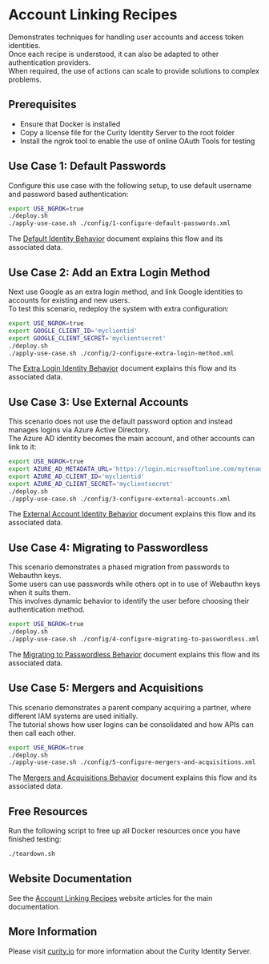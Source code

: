 # Account Linking Recipes

Demonstrates techniques for handling user accounts and access token identities.\
Once each recipe is understood, it can also be adapted to other authentication providers.\
When required, the use of actions can scale to provide solutions to complex problems.

## Prerequisites

- Ensure that Docker is installed
- Copy a license file for the Curity Identity Server to the root folder
- Install the ngrok tool to enable the use of online OAuth Tools for testing

## Use Case 1: Default Passwords

Configure this use case with the following setup, to use default username and password based authentication:

```bash
export USE_NGROK=true
./deploy.sh
./apply-use-case.sh ./config/1-configure-default-passwords.xml
```

The [Default Identity Behavior](doc/1-default-behavior.md) document explains this flow and its associated data.

## Use Case 2: Add an Extra Login Method

Next use Google as an extra login method, and link Google identities to accounts for existing and new users.\
To test this scenario, redeploy the system with extra configuration:

```bash
export USE_NGROK=true
export GOOGLE_CLIENT_ID='myclientid'
export GOOGLE_CLIENT_SECRET='myclientsecret'
./deploy.sh
./apply-use-case.sh ./config/2-configure-extra-login-method.xml
```

The [Extra Login Identity Behavior](doc/2-extra-login-behavior.md) document explains this flow and its associated data.

## Use Case 3: Use External Accounts

This scenario does not use the default password option and instead manages logins via Azure Active Directory.\
The Azure AD identity becomes the main account, and other accounts can link to it:

```bash
export USE_NGROK=true
export AZURE_AD_METADATA_URL='https://login.microsoftonline.com/mytenantid/v2.0/.well-known/openid-configuration'
export AZURE_AD_CLIENT_ID='myclientid'
export AZURE_AD_CLIENT_SECRET='myclientsecret'
./deploy.sh 
./apply-use-case.sh ./config/3-configure-external-accounts.xml
```

The [External Account Identity Behavior](doc/3-external-account-behavior.md) document explains this flow and its associated data.

## Use Case 4: Migrating to Passwordless

This scenario demonstrates a phased migration from passwords to Webauthn keys.\
Some users can use passwords while others opt in to use of Webauthn keys when it suits them.\
This involves dynamic behavior to identify the user before choosing their authentication method.

```bash
export USE_NGROK=true
./deploy.sh
./apply-use-case.sh ./config/4-configure-migrating-to-passwordless.xml
```

The [Migrating to Passwordless Behavior](doc/4-migrating-to-passwordless-behavior.md) document explains this flow and its associated data.

## Use Case 5: Mergers and Acquisitions

This scenario demonstrates a parent company acquiring a partner, where different IAM systems are used initially.\
The tutorial shows how user logins can be consolidated and how APIs can then call each other.

```bash
export USE_NGROK=true
./deploy.sh
./apply-use-case.sh ./config/5-configure-mergers-and-acquisitions.xml
```

The [Mergers and Acquisitions Behavior](doc/5-mergers-and-acquisitions-behavior.md) document explains this flow and its associated data.

## Free Resources

Run the following script to free up all Docker resources once you have finished testing:

```bash
./teardown.sh
```

## Website Documentation

See the [Account Linking Recipes](https://curity.io/resources/learn/account-linking-recipes) website articles for the main documentation.

## More Information

Please visit [curity.io](https://curity.io/) for more information about the Curity Identity Server.


